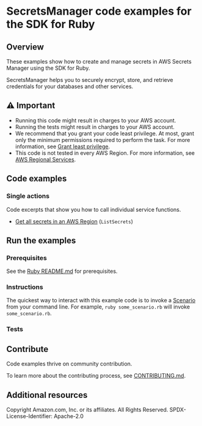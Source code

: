 # SecretsManager code examples for the SDK for Ruby
## Overview
These examples show how to create and manage secrets in AWS Secrets Manager using the SDK for Ruby.

SecretsManager helps you to securely encrypt, store, and retrieve credentials for your databases and other services.

## ⚠️ Important
* Running this code might result in charges to your AWS account. 
* Running the tests might result in charges to your AWS account.
* We recommend that you grant your code least privilege. At most, grant only the minimum permissions required to perform the task. For more information, see [Grant least privilege](https://docs.aws.amazon.com/IAM/latest/UserGuide/best-practices.html#grant-least-privilege). 
* This code is not tested in every AWS Region. For more information, see [AWS Regional Services](https://aws.amazon.com/about-aws/global-infrastructure/regional-product-services).

## Code examples

### Single actions
Code excerpts that show you how to call individual service functions.

* [Get all secrets in an AWS Region](./sm_get_secrets.rb) (`ListSecrets`)






## Run the examples

### Prerequisites

See the [Ruby README.md](../../../ruby/README.md) for prerequisites.

### Instructions
<!--custom.instructions.start-->
The quickest way to interact with this example code is to invoke a [Scenario](#Scenarios) from your command line. For example, `ruby some_scenario.rb` will invoke `some_scenario.rb`.
<!--custom.instructions.end-->

### Tests
<!--custom.tests.start-->

## Contribute
Code examples thrive on community contribution.

To learn more about the contributing process, see [CONTRIBUTING.md](../../../CONTRIBUTING.md).
<!--custom.tests.end-->

## Additional resources
<!--custom.resources.start-->
<!--custom.resources.end-->

Copyright Amazon.com, Inc. or its affiliates. All Rights Reserved. SPDX-License-Identifier: Apache-2.0
